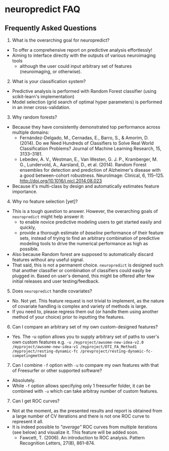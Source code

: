 # neuropredict FAQ

## Frequently Asked Questions

1. What is the overarching goal for neuropredict?
  * To offer a comprehensive report on predictive analysis effortlessly!
  * Aiming to interface directly with the outputs of various neuroimaging tools
    * although the user could input arbitrary set of features (neuroimaging, or otherwise).
2. What is your classification system?
  * Predictive analysis is performed with Random Forest classifier (using scikit-learn's implementation) 
  * Model selection (grid search of optimal hyper parameters) is performed in an inner cross-validation.
3. Why random forests?
  * Because they have consistently demonstrated top performance across multiple domains:
    * Fernández-Delgado, M., Cernadas, E., Barro, S., & Amorim, D. (2014). Do we Need Hundreds of Classifiers to Solve Real World Classification Problems? Journal of Machine Learning Research, 15, 3133–3181.
    * Lebedev, A. V., Westman, E., Van Westen, G. J. P., Kramberger, M. G., Lundervold, A., Aarsland, D., et al. (2014). Random Forest ensembles for detection and prediction of Alzheimer's disease with a good between-cohort robustness. NeuroImage: Clinical, 6, 115–125. http://doi.org/10.1016/j.nicl.2014.08.023
  * Because it's multi-class by design and automatically estimates feature importance.
4. Why no feature selection [yet]?
  * This is a tough question to answer. However, the overarching goals of `neuropredict` might help answer it:
    * to enable novice predictive modeling users to get started easily and quickly,
    * provide a thorough estimate of *baseline* performance of their feature sets, instead of trying to find an arbitrary combination of predictive modeling tools to drive the numerical performance as high as possible.
  * Also because Random forest are supposed to automatically discard features without any useful signal.
  * That said, this is not a permanent choice. `neuropredict` is designed such that another classifier or combination of classifiers could easily be plugged in. Based on user's demand, this might be offered after few initial releases and user testing/feedback.
  
5. Does `neuropredict` handle covariates?
  * No. Not yet. This feature request is not trivial to implement, as the nature of covariate handling is complex and variety of methods is large.
  * If you need to, please regress them out (or handle them using another method of your choice) prior to inputting the features.
  
6. Can I compare an arbitrary set of my own custom-designed features?
  * Yes. The -u option allows you to supply arbitrary set of paths to user's own custom features e.g. `-u /myproject/awsome-new-idea-v2.0 /myproject/awsome-new-idea-v1 /myproject/DTI_FA_Method1 /myproject/resting-dynamic-fc /prevproject/resting-dynamic-fc-competingmethod`
  
7. Can I combine `-f` option with `-u` to compare my own features with that of Freesurfer or other supported software?
  * Absolutely. 
  * While `-f` option allows specifying only 1 freesurfer folder, it can be combined with `-u` which can take arbitray number of custom features.

7. Can I get ROC curves?
  * Not at the moment, as the presented results and report is obtained from a large number of CV iterations and there is not one ROC curve to represent it all.
  * It is indeed possible to *"average"* ROC curves from multiple iterations (see below) and visualize it. This feature will be added soon.
    * Fawcett, T. (2006). An introduction to ROC analysis. Pattern Recognition Letters, 27(8), 861–874.
  
   
